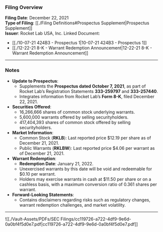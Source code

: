 ### Filing Overview

**Filing Date**: December 22, 2021  
**Type of Filing**: [[./Filing Definitions#Prospectus Supplement|Prospectus Supplement]]  
**Issuer**: Rocket Lab USA, Inc.
Linked Document: 
- [[./10-07-21 424B3 - Prospectus 1|10-07-21 424B3 - Prospectus 1]]
- [[./12-22-21 8-K - Warrant Redemption Announcement|12-22-21 8-K - Warrant Redemption Announcement]]

---
### Notes

- **Update to Prospectus**:
    - Supplements the **Prospectus dated October 7, 2021**, as part of Rocket Lab’s Registration Statements **333-259797** and **333-257440**.
    - Integrates information from Rocket Lab’s **Form 8-K**, filed December 22, 2021.
- **Securities Offered**:
    - 16,266,666 shares of common stock underlying warrants.
    - 5,600,000 warrants offered by selling securityholders.
    - 417,404,393 shares of common stock offered by selling securityholders.
- **Market Information**:
    - Common Stock (**RKLB**): Last reported price $12.19 per share as of December 21, 2021.
    - Public Warrants (**RKLBW**): Last reported price $4.06 per warrant as of December 21, 2021.
- **Warrant Redemption**:
    - **Redemption Date**: January 21, 2022.
    - Unexercised warrants by this date will be void and redeemable for $0.10 per warrant.
    - Holders may exercise warrants in cash at $11.50 per share or on a cashless basis, with a maximum conversion ratio of 0.361 shares per warrant.
- **Forward-Looking Statements**:
    - Contains disclaimers regarding risks such as regulatory changes, warrant redemption challenges, and market volatility.

---

![[./Vault-Assets/PDFs/SEC Filings/cc119726-a722-4df9-9e6d-0a0bf4f5d0e7.pdf|cc119726-a722-4df9-9e6d-0a0bf4f5d0e7.pdf]]